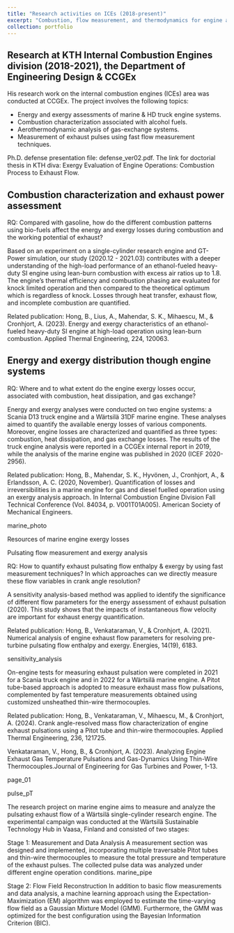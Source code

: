 ```yaml
---
title: "Research activities on ICEs (2018-present)"
excerpt: "Combustion, flow measurement, and thermodynamics for engine applications. <br/><img src='https://beichuanh.github.io/beichuan/images/engine_cell.png' style='width: 550px; height: auto;'>"
collection: portfolio
---
```



Research at KTH Internal Combustion Engines division (2018-2021), the Department of Engineering Design & CCGEx
------

His research work on the internal combustion engines (ICEs) area was conducted at CCGEx. The project involves the following topics:

* Energy and exergy assessments of marine & HD truck engine systems.
* Combustion characterization associated with alcohol fuels.
* Aerothermodynamic analysis of gas-exchange systems.
* Measurement of exhaust pulses using fast flow measurement techniques.

  
Ph.D. defense presentation file: defense_ver02.pdf. The link for doctorial thesis in KTH diva: Exergy Evaluation of Engine Operations: Combustion Process to Exhaust Flow.

Combustion characterization and exhaust power assessment
------

RQ: Compared with gasoline, how do the different combustion patterns using bio-fuels affect the energy and exergy losses during combustion and the working potential of exhaust?

Based on an experiment on a single-cylinder research engine and GT-Power simulation, our study (2020.12 - 2021.03) contributes with a deeper understanding of the high-load performance of an ethanol-fueled heavy-duty SI engine using lean-burn combustion with excess air ratios up to 1.8. The engine’s thermal efficiency and combustion phasing are evaluated for knock limited operation and then compared to the theoretical optimum which is regardless of knock. Losses through heat transfer, exhaust flow, and incomplete combustion are quantified.



Related publication: Hong, B., Lius, A., Mahendar, S. K., Mihaescu, M., & Cronhjort, A. (2023). Energy and exergy characteristics of an ethanol-fueled heavy-duty SI engine at high-load operation using lean-burn combustion. Applied Thermal Engineering, 224, 120063.





Energy and exergy distribution though engine systems
------

RQ: Where and to what extent do the engine exergy losses occur, associated with combustion, heat dissipation, and gas exchange?

Energy and exergy analyses were conducted on two engine systems: a Scania D13 truck engine and a Wärtsilä 31DF marine engine. These analyses aimed to quantify the available energy losses of various components. Moreover, engine losses are characterized and quantified as three types: combustion, heat dissipation, and gas exchange losses. The results of the truck engine analysis were reported in a CCGEx internal report in 2019, while the analysis of the marine engine was published in 2020 (ICEF 2020-2956).

Related publication: Hong, B., Mahendar, S. K., Hyvönen, J., Cronhjort, A., & Erlandsson, A. C. (2020, November). Quantification of losses and irreversibilities in a marine engine for gas and diesel fuelled operation using an exergy analysis approach. In Internal Combustion Engine Division Fall Technical Conference (Vol. 84034, p. V001T01A005). American Society of Mechanical Engineers.

marine_photo

Resources of marine engine exergy losses

Pulsating flow measurement and exergy analysis

RQ: How to quantify exhaust pulsating flow enthalpy & exergy by using fast measurement techniques? In which approaches can we directly measure these flow variables in crank angle resolution?

A sensitivity analysis-based method was applied to identify the significance of different flow parameters for the energy assessment of exhaust pulsation (2020). This study shows that the impacts of instantaneous flow velocity are important for exhaust energy quantification.

Related publication: Hong, B., Venkataraman, V., & Cronhjort, A. (2021). Numerical analysis of engine exhaust flow parameters for resolving pre-turbine pulsating flow enthalpy and exergy. Energies, 14(19), 6183.

sensitivity_analysis

On-engine tests for measuring exhaust pulsation were completed in 2021 for a Scania truck engine and in 2022 for a Wärtsilä marine engine. A Pitot tube-based approach is adopted to measure exhaust mass flow pulsations, complemented by fast temperature measurements obtained using customized unsheathed thin-wire thermocouples.

Related publication: Hong, B., Venkataraman, V., Mihaescu, M., & Cronhjort, A. (2024). Crank angle-resolved mass flow characterization of engine exhaust pulsations using a Pitot tube and thin-wire thermocouples. Applied Thermal Engineering, 236, 121725.

Venkataraman, V., Hong, B., & Cronhjort, A. (2023). Analyzing Engine Exhaust Gas Temperature Pulsations and Gas-Dynamics Using Thin-Wire Thermocouples.Journal of Engineering for Gas Turbines and Power, 1-13.

page_01

pulse_pT  

The research project on marine engine aims to measure and analyze the pulsating exhaust flow of a Wärtsilä single-cylinder research engine. The experimental campaign was conducted at the Wärtsilä Sustainable Technology Hub in Vaasa, Finland and consisted of two stages:

Stage 1: Measurement and Data Analysis A measurement section was designed and implemented, incorporating multiple traversable Pitot tubes and thin-wire thermocouples to measure the total pressure and temperature of the exhaust pulses. The collected pulse data was analyzed under different engine operation conditions.
marine_pipe

Stage 2: Flow Field Reconstruction In addition to basic flow measurements and data analysis, a machine learning approach using the Expectation-Maximization (EM) algorithm was employed to estimate the time-varying flow field as a Gaussian Mixture Model (GMM). Furthermore, the GMM was optimized for the best configuration using the Bayesian Information Criterion (BIC).
